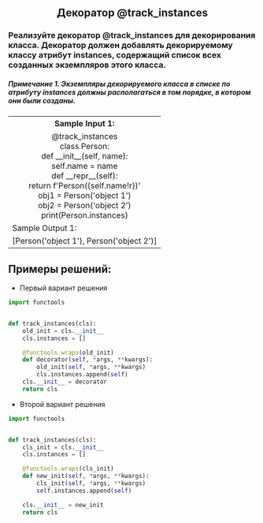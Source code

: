 <h2 style="text-align:center">Декоратор @track_instances</h2>

### Реализуйте декоратор @track_instances для декорирования класса. Декоратор должен добавлять декорируемому классу атрибут instances, содержащий список всех созданных экземпляров этого класса.

##### Примечание 1. Экземпляры декорируемого класса в списке по атрибуту instances должны располагаться в том порядке, в котором они были созданы.



<table align="center">
  <tbody>
    <tr>
      <th>Sample Input 1: </th>
    </tr>
    <tr>
      <td align="center">@track_instances<br>
                          class Person:<br>
                              def __init__(self, name):<br>
                                  self.name = name<br>
                              def __repr__(self):<br>
                                  return f'Person({self.name!r})'<br>
                          obj1 = Person('object 1')<br>
                          obj2 = Person('object 2')<br>
                          print(Person.instances)<br></td>
    </tr>
    <tr>
      <td>Sample Output 1:</td>
      </tr>
    <tr>
      <td align="center">
                        [Person('object 1'), Person('object 2')]<br>
      </td>
    </tr>
  </tbody>
</table>



## Примеры решений:
* Первый вариант решения
```python
import functools


def track_instances(cls):
    old_init = cls.__init__
    cls.instances = []

    @functools.wraps(old_init)
    def decorator(self, *args, **kwargs):
        old_init(self, *args, **kwargs)
        cls.instances.append(self)
    cls.__init__ = decorator
    return cls
```
* Второй вариант решения

```python
import functools


def track_instances(cls):
    cls_init = cls.__init__
    cls.instances = []

    @functools.wraps(cls_init)
    def new_init(self, *args, **kwargs):
        cls_init(self, *args, **kwargs)
        self.instances.append(self)

    cls.__init__ = new_init
    return cls
```


